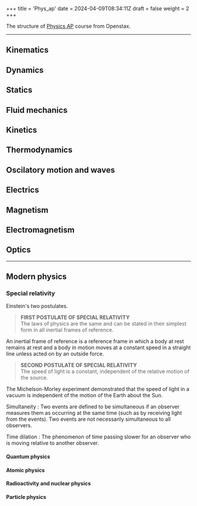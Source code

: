 +++
title = 'Phys_ap'
date = 2024-04-09T08:34:11Z
draft = false
weight = 2
+++

The structure of [Physics AP](https://openstax.org/details/books/college-physics-ap-courses-2e) course from Openstax.

---
## Kinematics


## Dynamics


## Statics


## Fluid mechanics


## Kinetics


## Thermodynamics


## Oscilatory motion and waves


## Electrics


## Magnetism


## Electromagnetism


## Optics

---
## Modern physics

### Special relativity

Einstein's two postulates.

> **FIRST POSTULATE OF SPECIAL RELATIVITY**  
> The laws of physics are the same and can be stated in their simplest form in all inertial frames of reference.  

An inertial frame of reference is a reference frame in which a body at rest remains at rest and a body in motion moves at a constant speed in a straight line unless acted on by an outside force.

> **SECOND POSTULATE OF SPECIAL RELATIVITY**  
> The speed of light is a constant, independent of the relative motion of the source.  

The Michelson-Morley experiment demonstrated that the speed of light in a vacuum is independent of the motion of the Earth about the Sun.

Simultaneity
: Two events are defined to be simultaneous if an observer measures them as occurring at the same time (such as by receiving light from the events). Two events are not necessarily simultaneous to all observers.

Time dilation
: The phenomenon of time passing slower for an observer who is moving relative to another observer.


#### Quantum physics

#### Atomic physics

#### Radioactivity and nuclear physics

#### Particle physics

